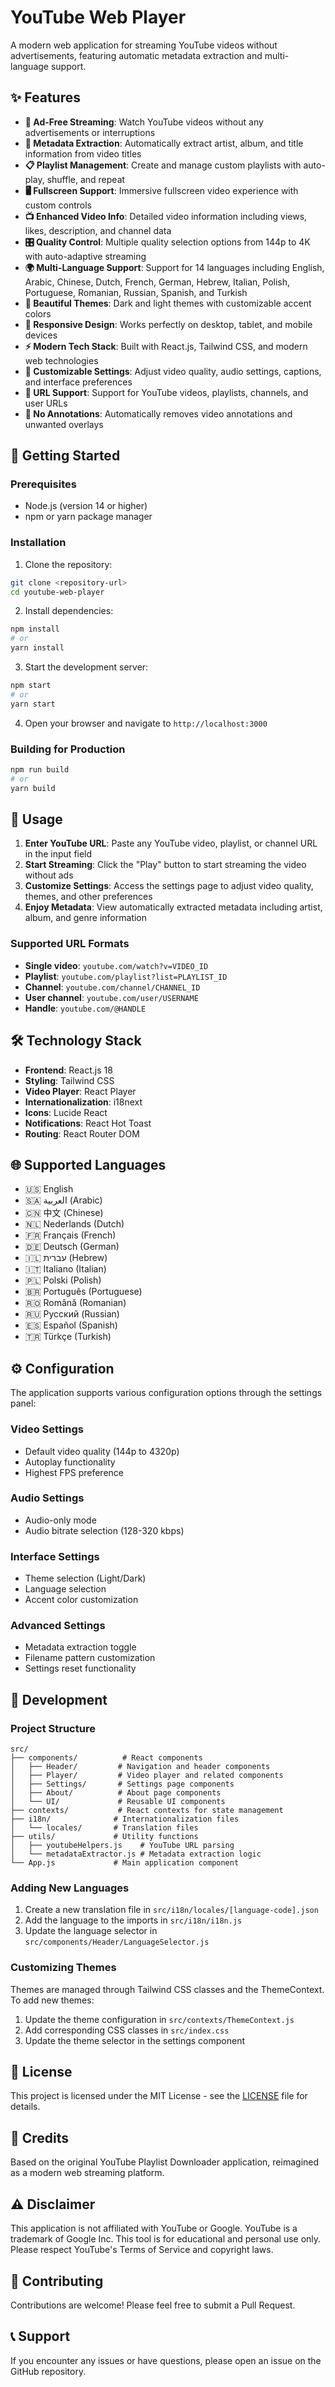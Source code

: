 # YouTube Web Player

A modern web application for streaming YouTube videos without advertisements, featuring automatic metadata extraction and multi-language support.

## ✨ Features

- **🚫 Ad-Free Streaming**: Watch YouTube videos without any advertisements or interruptions
- **🎵 Metadata Extraction**: Automatically extract artist, album, and title information from video titles
- **📋 Playlist Management**: Create and manage custom playlists with auto-play, shuffle, and repeat
- **🖥️ Fullscreen Support**: Immersive fullscreen video experience with custom controls
- **📺 Enhanced Video Info**: Detailed video information including views, likes, description, and channel data
- **🎛️ Quality Control**: Multiple quality selection options from 144p to 4K with auto-adaptive streaming
- **🌍 Multi-Language Support**: Support for 14 languages including English, Arabic, Chinese, Dutch, French, German, Hebrew, Italian, Polish, Portuguese, Romanian, Russian, Spanish, and Turkish
- **🎨 Beautiful Themes**: Dark and light themes with customizable accent colors
- **📱 Responsive Design**: Works perfectly on desktop, tablet, and mobile devices
- **⚡ Modern Tech Stack**: Built with React.js, Tailwind CSS, and modern web technologies
- **🔧 Customizable Settings**: Adjust video quality, audio settings, captions, and interface preferences
- **🎯 URL Support**: Support for YouTube videos, playlists, channels, and user URLs
- **🚫 No Annotations**: Automatically removes video annotations and unwanted overlays

## 🚀 Getting Started

### Prerequisites

- Node.js (version 14 or higher)
- npm or yarn package manager

### Installation

1. Clone the repository:
```bash
git clone <repository-url>
cd youtube-web-player
```

2. Install dependencies:
```bash
npm install
# or
yarn install
```

3. Start the development server:
```bash
npm start
# or
yarn start
```

4. Open your browser and navigate to `http://localhost:3000`

### Building for Production

```bash
npm run build
# or
yarn build
```

## 🎯 Usage

1. **Enter YouTube URL**: Paste any YouTube video, playlist, or channel URL in the input field
2. **Start Streaming**: Click the "Play" button to start streaming the video without ads
3. **Customize Settings**: Access the settings page to adjust video quality, themes, and other preferences
4. **Enjoy Metadata**: View automatically extracted metadata including artist, album, and genre information

### Supported URL Formats

- **Single video**: `youtube.com/watch?v=VIDEO_ID`
- **Playlist**: `youtube.com/playlist?list=PLAYLIST_ID`
- **Channel**: `youtube.com/channel/CHANNEL_ID`
- **User channel**: `youtube.com/user/USERNAME`
- **Handle**: `youtube.com/@HANDLE`

## 🛠️ Technology Stack

- **Frontend**: React.js 18
- **Styling**: Tailwind CSS
- **Video Player**: React Player
- **Internationalization**: i18next
- **Icons**: Lucide React
- **Notifications**: React Hot Toast
- **Routing**: React Router DOM

## 🌐 Supported Languages

- 🇺🇸 English
- 🇸🇦 العربية (Arabic)
- 🇨🇳 中文 (Chinese)
- 🇳🇱 Nederlands (Dutch)
- 🇫🇷 Français (French)
- 🇩🇪 Deutsch (German)
- 🇮🇱 עברית (Hebrew)
- 🇮🇹 Italiano (Italian)
- 🇵🇱 Polski (Polish)
- 🇧🇷 Português (Portuguese)
- 🇷🇴 Română (Romanian)
- 🇷🇺 Русский (Russian)
- 🇪🇸 Español (Spanish)
- 🇹🇷 Türkçe (Turkish)

## ⚙️ Configuration

The application supports various configuration options through the settings panel:

### Video Settings
- Default video quality (144p to 4320p)
- Autoplay functionality
- Highest FPS preference

### Audio Settings
- Audio-only mode
- Audio bitrate selection (128-320 kbps)

### Interface Settings
- Theme selection (Light/Dark)
- Language selection
- Accent color customization

### Advanced Settings
- Metadata extraction toggle
- Filename pattern customization
- Settings reset functionality

## 🔧 Development

### Project Structure

```
src/
├── components/          # React components
│   ├── Header/         # Navigation and header components
│   ├── Player/         # Video player and related components
│   ├── Settings/       # Settings page components
│   ├── About/          # About page components
│   └── UI/             # Reusable UI components
├── contexts/           # React contexts for state management
├── i18n/              # Internationalization files
│   └── locales/       # Translation files
├── utils/             # Utility functions
│   ├── youtubeHelpers.js    # YouTube URL parsing
│   └── metadataExtractor.js # Metadata extraction logic
└── App.js             # Main application component
```

### Adding New Languages

1. Create a new translation file in `src/i18n/locales/[language-code].json`
2. Add the language to the imports in `src/i18n/i18n.js`
3. Update the language selector in `src/components/Header/LanguageSelector.js`

### Customizing Themes

Themes are managed through Tailwind CSS classes and the ThemeContext. To add new themes:

1. Update the theme configuration in `src/contexts/ThemeContext.js`
2. Add corresponding CSS classes in `src/index.css`
3. Update the theme selector in the settings component

## 📝 License

This project is licensed under the MIT License - see the [LICENSE](LICENSE) file for details.

## 🙏 Credits

Based on the original YouTube Playlist Downloader application, reimagined as a modern web streaming platform.

## ⚠️ Disclaimer

This application is not affiliated with YouTube or Google. YouTube is a trademark of Google Inc. This tool is for educational and personal use only. Please respect YouTube's Terms of Service and copyright laws.

## 🤝 Contributing

Contributions are welcome! Please feel free to submit a Pull Request.

## 📞 Support

If you encounter any issues or have questions, please open an issue on the GitHub repository.
